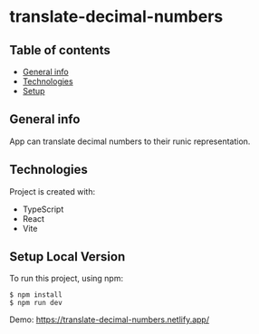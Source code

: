 # translate-decimal-numbers
## Table of contents
* [General info](#general-info)
* [Technologies](#technologies)
* [Setup](#setup)


## General info
App can translate decimal numbers to their runic representation.
	
## Technologies
Project is created with:
* TypeScript
* React
* Vite
	
## Setup Local Version
To run this project, using npm:

```
$ npm install
$ npm run dev
```

Demo: https://translate-decimal-numbers.netlify.app/
